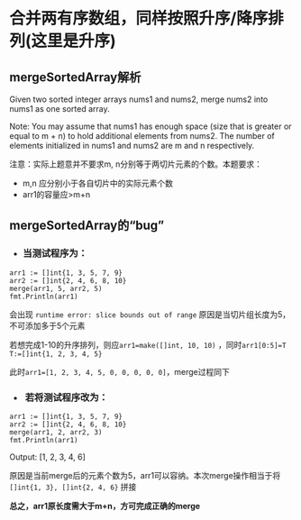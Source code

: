 # 合并两有序数组，同样按照升序/降序排列(这里是升序)
## mergeSortedArray解析

Given two sorted integer arrays nums1 and nums2, merge nums2 into nums1 as one sorted array.

Note:
You may assume that nums1 has enough space (size that is greater or equal to m + n) to hold additional elements from nums2. The number of elements initialized in nums1 and nums2 are m and n respectively.

注意：实际上题意并不要求m, n分别等于两切片元素的个数。本题要求：
- m,n 应分别小于各自切片中的实际元素个数
- arr1的容量应>m+n

## mergeSortedArray的“bug”
- ###  **当测试程序为：**
```
arr1 := []int{1, 3, 5, 7, 9}
arr2 := []int{2, 4, 6, 8, 10}
merge(arr1, 5, arr2, 5)
fmt.Println(arr1)
```
会出现 `runtime error: slice bounds out of range` 原因是当切片组长度为5，不可添加多于5个元素

若想完成1-10的升序排列，则应`arr1=make([]int, 10, 10)` ，同时`arr1[0:5]=T  T:=[]int{1, 2, 3, 4, 5}`

此时`arr1=[1, 2, 3, 4, 5, 0, 0, 0, 0, 0]`，merge过程同下
- ###  **若将测试程序改为：**
```
arr1 := []int{1, 3, 5, 7, 9}
arr2 := []int{2, 4, 6, 8, 10}
merge(arr1, 2, arr2, 3)
fmt.Println(arr1)
```
Output: [1, 2, 3, 4, 6]

原因是当前merge后的元素个数为5，arr1可以容纳。本次merge操作相当于将 `[]int{1, 3}, []int{2, 4, 6}` 拼接

**总之，arr1原长度需大于m+n，方可完成正确的merge**
